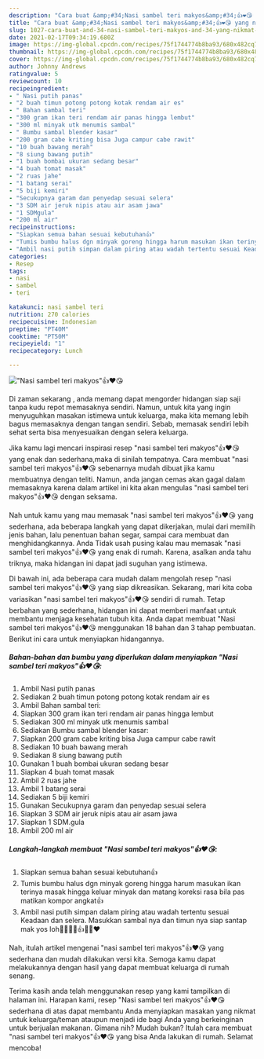 ```yaml
---
description: "Cara buat &amp;#34;Nasi sambel teri makyos&amp;#34;👍❤️😘 yang nikmat Untuk Jualan"
title: "Cara buat &amp;#34;Nasi sambel teri makyos&amp;#34;👍❤️😘 yang nikmat Untuk Jualan"
slug: 1027-cara-buat-and-34-nasi-sambel-teri-makyos-and-34-yang-nikmat-untuk-jualan
date: 2021-02-17T09:34:19.680Z
image: https://img-global.cpcdn.com/recipes/75f1744774b8ba93/680x482cq70/nasi-sambel-teri-makyos👍❤️😘-foto-resep-utama.jpg
thumbnail: https://img-global.cpcdn.com/recipes/75f1744774b8ba93/680x482cq70/nasi-sambel-teri-makyos👍❤️😘-foto-resep-utama.jpg
cover: https://img-global.cpcdn.com/recipes/75f1744774b8ba93/680x482cq70/nasi-sambel-teri-makyos👍❤️😘-foto-resep-utama.jpg
author: Johnny Andrews
ratingvalue: 5
reviewcount: 10
recipeingredient:
- " Nasi putih panas"
- "2 buah timun potong potong kotak rendam air es"
- " Bahan sambal teri"
- "300 gram ikan teri rendam air panas hingga lembut"
- "300 ml minyak utk menumis sambal"
- " Bumbu sambal blender kasar"
- "200 gram cabe kriting bisa Juga campur cabe rawit"
- "10 buah bawang merah"
- "8 siung bawang putih"
- "1 buah bombai ukuran sedang besar"
- "4 buah tomat masak"
- "2 ruas jahe"
- "1 batang serai"
- "5 biji kemiri"
- "Secukupnya garam dan penyedap sesuai selera"
- "3 SDM air jeruk nipis atau air asam jawa"
- "1 SDMgula"
- "200 ml air"
recipeinstructions:
- "Siapkan semua bahan sesuai kebutuhan👍"
- "Tumis bumbu halus dgn minyak goreng hingga harum masukan ikan terinya masak hingga keluar minyak dan matang koreksi rasa bila pas matikan kompor angkat👍"
- "Ambil nasi putih simpan dalam piring atau wadah tertentu sesuai Keadaan dan selera. Masukkan sambal nya dan timun nya siap santap mak yos loh🤭🤭🤭🙏👍😘😘❤️"
categories:
- Resep
tags:
- nasi
- sambel
- teri

katakunci: nasi sambel teri 
nutrition: 270 calories
recipecuisine: Indonesian
preptime: "PT40M"
cooktime: "PT50M"
recipeyield: "1"
recipecategory: Lunch

---
```



![&#34;Nasi sambel teri makyos&#34;👍❤️😘](https://img-global.cpcdn.com/recipes/75f1744774b8ba93/680x482cq70/nasi-sambel-teri-makyos👍❤️😘-foto-resep-utama.jpg)

Di zaman  sekarang , anda memang dapat mengorder hidangan siap saji tanpa kudu repot memasaknya sendiri. Namun, untuk kita yang ingin menyuguhkan masakan istimewa untuk keluarga, maka kita memang lebih bagus memasaknya dengan tangan sendiri. Sebab, memasak sendiri lebih sehat serta bisa menyesuaikan dengan selera keluarga.

Jika kamu lagi mencari inspirasi resep &#34;nasi sambel teri makyos&#34;👍❤️😘 yang enak dan sederhana,maka di sinilah tempatnya. Cara membuat &#34;nasi sambel teri makyos&#34;👍❤️😘  sebenarnya mudah dibuat jika kamu membuatnya dengan teliti. Namun, anda jangan cemas akan gagal dalam memasaknya 
karena dalam artikel ini kita akan mengulas &#34;nasi sambel teri makyos&#34;👍❤️😘 dengan seksama.  



Nah untuk kamu yang mau memasak &#34;nasi sambel teri makyos&#34;👍❤️😘 yang sederhana, ada beberapa langkah yang dapat dikerjakan, mulai dari memilih jenis bahan, lalu penentuan bahan segar, sampai cara membuat dan menghidangkannya. Anda Tidak usah pusing kalau mau memasak &#34;nasi sambel teri makyos&#34;👍❤️😘 yang enak di rumah. Karena, asalkan anda  tahu triknya, maka hidangan ini dapat jadi suguhan yang istimewa.

Di bawah ini, ada beberapa cara mudah dalam mengolah resep &#34;nasi sambel teri makyos&#34;👍❤️😘 yang siap dikreasikan. Sekarang, mari kita coba variasikan &#34;nasi sambel teri makyos&#34;👍❤️😘 sendiri di rumah. Tetap berbahan yang sederhana, hidangan ini dapat memberi manfaat untuk membantu menjaga kesehatan tubuh kita. Anda dapat membuat &#34;Nasi sambel teri makyos&#34;👍❤️😘 menggunakan 18 bahan dan 3 tahap pembuatan. Berikut ini cara untuk menyiapkan hidangannya.

<!--inarticleads1-->

##### Bahan-bahan dan bumbu yang diperlukan dalam menyiapkan &#34;Nasi sambel teri makyos&#34;👍❤️😘:

1. Ambil  Nasi putih panas
1. Sediakan 2 buah timun potong potong kotak rendam air es
1. Ambil  Bahan sambal teri:
1. Siapkan 300 gram ikan teri rendam air panas hingga lembut
1. Sediakan 300 ml minyak utk menumis sambal
1. Sediakan  Bumbu sambal blender kasar:
1. Siapkan 200 gram cabe kriting bisa Juga campur cabe rawit
1. Sediakan 10 buah bawang merah
1. Sediakan 8 siung bawang putih
1. Gunakan 1 buah bombai ukuran sedang besar
1. Siapkan 4 buah tomat masak
1. Ambil 2 ruas jahe
1. Ambil 1 batang serai
1. Sediakan 5 biji kemiri
1. Gunakan Secukupnya garam dan penyedap sesuai selera
1. Siapkan 3 SDM air jeruk nipis atau air asam jawa
1. Siapkan 1 SDM.gula
1. Ambil 200 ml air




<!--inarticleads2-->

##### Langkah-langkah membuat &#34;Nasi sambel teri makyos&#34;👍❤️😘:

1. Siapkan semua bahan sesuai kebutuhan👍
1. Tumis bumbu halus dgn minyak goreng hingga harum masukan ikan terinya masak hingga keluar minyak dan matang koreksi rasa bila pas matikan kompor angkat👍
1. Ambil nasi putih simpan dalam piring atau wadah tertentu sesuai Keadaan dan selera. Masukkan sambal nya dan timun nya siap santap mak yos loh🤭🤭🤭🙏👍😘😘❤️




Nah, itulah artikel mengenai  &#34;nasi sambel teri makyos&#34;👍❤️😘  yang sederhana dan mudah dilakukan versi kita. Semoga kamu dapat melakukannya dengan hasil yang dapat membuat keluarga di rumah senang. 

Terima kasih anda telah menggunakan resep yang kami tampilkan di halaman ini. Harapan kami, resep  &#34;Nasi sambel teri makyos&#34;👍❤️😘 sederhana di atas dapat membantu Anda menyiapkan masakan yang nikmat untuk keluarga/teman ataupun menjadi ide bagi Anda yang berkeinginan untuk berjualan makanan. Gimana nih? Mudah bukan? Itulah cara membuat &#34;nasi sambel teri makyos&#34;👍❤️😘 yang bisa Anda lakukan di rumah. Selamat mencoba!

